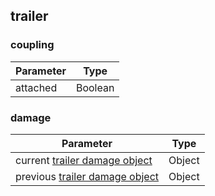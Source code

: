 ## trailer

### coupling
| Parameter | Type     |
| ----------| -------- |
| attached  | Boolean  |

### damage
| Parameter                                               | Type    |
| --------------------------------------------------------| ------- |
| current [trailer damage object](data.md#trailerdamage)  | Object  |
| previous [trailer damage object](data.md#trailerdamage) | Object  |